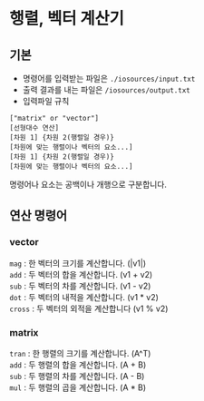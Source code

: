 # 행렬, 벡터 계산기

## 기본
 - 명령어를 입력받는 파일은 `./iosources/input.txt`
 - 출력 결과를 내는 파일은 `/iosources/output.txt`
 - 입력파일 규칙
```
["matrix" or "vector"]
[선형대수 연산]
[차원 1] {차원 2(행렬일 경우)}
[차원에 맞는 행렬이나 벡터의 요소...]
[차원 1] {차원 2(행렬일 경우)}
[차원에 맞는 행렬이나 벡터의 요소...]
```
명령어나 요소는 공백이나 개행으로 구분합니다.
   
## 연산 명령어
### vector
`mag` : 한 벡터의 크기를 계산합니다. (|v1|)   
`add` : 두 벡터의 합을 계산합니다. (v1 + v2)   
`sub` : 두 벡터의 차를 계산합니다. (v1 - v2)   
`dot` : 두 벡터의 내적을 계산합니다. (v1 \* v2)   
`cross` : 두 벡터의 외적을 계산합니다 (v1 % v2)   
### matrix
`tran` : 한 행렬의 크기를 계산합니다. (A^T)   
`add` : 두 행렬의 합을 계산합니다. (A + B)   
`sub` : 두 행렬의 차를 계산합니다. (A - B)   
`mul` : 두 행렬의 곱을 계산합니다. (A \* B)   
